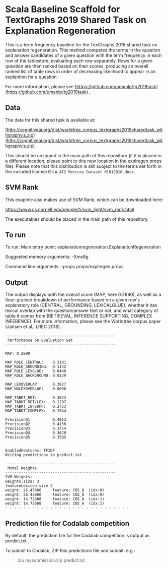 # Scala Baseline Scaffold for TextGraphs 2019 Shared Task on Explanation Regeneration

This is a term frequency baseline for the TextGraphs 2019 shared task on explanation regeneration.  This method compares the terms in the question and answer candidates of a given question with the term frequency in each row of the tablestore, evaluating each row separately.  Rows for a given question are then ranked based on their scores, producing an overall ranked list of table rows in order of decreasing likelihood to appear in an explantion for a question. 

For more information, please see [https://github.com/umanlp/tg2019task](https://github.com/umanlp/tg2019task) .

## Data
The data for this shared task is available at: 

[http://cognitiveai.org/dist/worldtree_corpus_textgraphs2019sharedtask_withgraphvis.zip](http://cognitiveai.org/dist/worldtree_corpus_textgraphs2019sharedtask_withgraphvis.zip)

This should be unzipped in the main path of this repository (if it is placed in a different location, please point to this new location in the explregen.props file). Please note that this distribution is still subject to the terms set forth in the included license `EULA AI2 Mercury Dataset 01012018.docx`.

## SVM Rank
This exapmle also makes use of SVM Rank, which can be downloaded here:

https://www.cs.cornell.edu/people/tj/svm_light/svm_rank.html

The executables should be placed in the main path of this repository.

## To run
To run:
Main entry point: explanationregeneration.ExplanationRegeneration

 Suggested memory arguments:
 -Xmx8g

 Command line arguments:
-props props/explregen.props

## Output
The output displays both the overall score (MAP, here 0.2890), as well as a finer-grained breakdown of performance based on a given row's explanatory role (CENTRAL, GROUNDING, LEXICALGLUE), whether it has lexical overlap with the question/answer text or not, and what category of table it comes from (RETRIEVAL, INFERENCE SUPPORTING, COMPLEX INFERENCE).  For more information, please see the Worldtree corpus paper (Jansen et al., LREC 2018).
```
-------------------------------------------------
 Performance on Evaluation Set
-------------------------------------------------

MAP: 0.2890

MAP_ROLE_CENTRAL:    0.3181
MAP_ROLE_GROUNDING:  0.1142
MAP_ROLE_LEXGLUE:    0.0446
MAP_ROLE_BACKGROUND: 0.0139

MAP_LEXOVERLAP:      0.3027
MAP_NOLEXOVERLAP:    0.0006

MAP_TABKT_RET:       0.3023
MAP_TABKT_RET/LEX:   0.1297
MAP_TABKT_INFSUPP:   0.2753
MAP_TABKT_COMPLEX:   0.1944

Precision@1          0.4813
Precision@2          0.4136
Precision@3          0.3754
Precision@4          0.3629
Precision@5          0.3505


EnabledFeatures: TFIDF
Writing predictions to predict.txt

-------------------------------------------------
 Model Weights
-------------------------------------------------
SVM Weights: 
weights.size: 3
featureLexicon.size 2
weight: 26.43860 	 feature: COS_Q  (idx:0)
weight: 26.43860 	 feature: COS_Q  (idx:0)
weight: 14.72668 	 feature: COS_A  (idx:1)
weight: 14.72668 	 feature: COS_A  (idx:1)
- - - - - - - - - - - - - - - - - - - - - - - - - - - - 

```

## Prediction file for Codalab competition
By default, the prediction file for the Codalab competition is output as predict.txt . 

To submit to Codalab, ZIP this predictions file and submit.  e.g.:

> zip mysubmission.zip predict.txt
